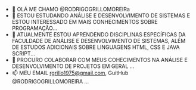 - 👋 OLÁ ME CHAMO @RODRIGOGRILLOMOREIRa
- 👀 ESTOU ESTUDANDO ANÁLISE E DESENVOLVIMENTO DE SISTEMAS E ESTOU INTERESSADO EM MAIS CONHECIMENTOS SOBRE PROGRAMAÇÃO...
- 🌱 ATUALMENTE ESTOU APRENDENDO DISCIPLINAS ESPECÍFICAS DA FACULDADE DE ANÁLISE E DESENVOLVIMENTO DE SISTEMAS, ALÉM DE ESTUDOS ADICIONAIS SOBRE LINGUAGENS HTML, CSS E JAVA SCRIPT...
- 💞️ PROCURO COLABORAR COM MEUS COHECIMENTOS NA ANÁLISE E DESENVOLVIMENTO DE PROJETOS  EM GERAL ...
- 📫 MEU EMAIL rgrillo1975@gmail.com, GuitHub @RODRIGOGRILLOMOREIRA ...

<!---
RODRIGOGRILLOMOREIRA/RODRIGOGRILLOMOREIRA is a ✨ special ✨ repository because its `README.md` (this file) appears on your GitHub profile.
You can click the Preview link to take a look at your changes.
--->
